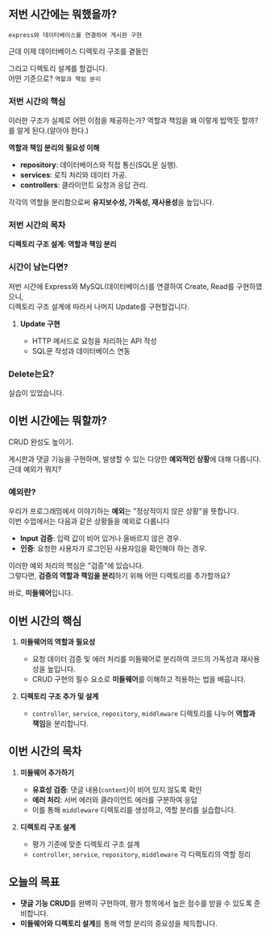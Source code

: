 ## 저번 시간에는 뭐했을까?

`express와 데이터베이스를 연결하여 게시판 구현`

근데 이제 데이터베이스 디렉토리 구조를 곁들인

그리고 디렉토리 설계를 할겁니다.  
어떤 기준으로? `역할과 책임 분리`

### **저번 시간의 핵심**  

이러한 구조가 실제로 어떤 이점을 제공하는가?
역할과 책임을 왜 이렇게 밥먹듯 할까?를 알게 된다.(알아야 한다.)

**역할과 책임 분리의 필요성 이해**

   - **repository**: 데이터베이스와 직접 통신(SQL문 실행).  
   - **services**: 로직 처리와 데이터 가공.  
   - **controllers**: 클라이언트 요청과 응답 관리.

각각의 역할을 분리함으로써 **유지보수성, 가독성, 재사용성**을 높입니다.  

### **저번 시간의 목차**  

**디렉토리 구조 설계: 역할과 책임 분리**  

### 시간이 남는다면?  

저번 시간에 Express와 MySQL(데이터베이스)를 연결하여 Create, Read를 구현하였으니,  
디렉토리 구조 설계에 따라서 나머지 Update를 구현할겁니다.  

1. **Update 구현**  

   - HTTP 메서드로 요청을 처리하는 API 작성  
   - SQL문 작성과 데이터베이스 연동  

### Delete는요?

실습이 있었습니다.  

## 이번 시간에는 뭐할까?  

CRUD 완성도 높이기.

게시판과 댓글 기능을 구현하며, 발생할 수 있는 다양한 **예외적인 상황**에 대해 다룹니다.  
근데 예외가 뭐지?

### 예외란?  

우리가 프로그래밍에서 이야기하는 **예외**는 "정상적이지 않은 상황"을 뜻합니다.  
이번 수업에서는 다음과 같은 상황들을 예외로 다룹니다  

- **Input 검증**: 입력 값이 비어 있거나 올바르지 않은 경우.  
- **인증**: 요청한 사용자가 로그인된 사용자임을 확인해야 하는 경우.  

이러한 예외 처리의 핵심은 "검증"에 있습니다.  
그렇다면, **검증의 역할과 책임을 분리**하기 위해 어떤 디렉토리를 추가할까요?  

바로, **미들웨어**입니다.

## 이번 시간의 핵심  

1. **미들웨어의 역할과 필요성**  

   - 요청 데이터 검증 및 에러 처리를 미들웨어로 분리하여 코드의 가독성과 재사용성을 높입니다.  
   - CRUD 구현의 필수 요소로 **미들웨어**를 이해하고 적용하는 법을 배웁니다.  

2. **디렉토리 구조 추가 및 설계**  

   - `controller`, `service`, `repository`, `middleware` 디렉토리를 나누어 **역할과 책임**을 분리합니다.  

## 이번 시간의 목차

1. **미들웨어 추가하기**  

   - **유효성 검증**: 댓글 내용(`content`)이 비어 있지 않도록 확인  
   - **에러 처리**: 서버 에러와 클라이언트 에러를 구분하여 응답  
   - 이를 통해 `middleware` 디렉토리를 생성하고, 역할 분리를 실습합니다.  

2. **디렉토리 구조 설계**  

   - 평가 기준에 맞춘 디렉토리 구조 설계  
   - `controller`, `service`, `repository`, `middleware` 각 디렉토리의 역할 정리  

## 오늘의 목표

- **댓글 기능 CRUD**를 완벽히 구현하여, 평가 항목에서 높은 점수를 받을 수 있도록 준비합니다.  
- **미들웨어와 디렉토리 설계**를 통해 역할 분리의 중요성을 체득합니다.  